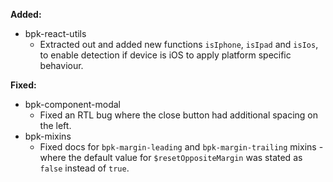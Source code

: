**Added:**
- bpk-react-utils
  - Extracted out and added new functions `isIphone`, `isIpad` and `isIos`, to enable detection if device is iOS to apply platform specific behaviour.

**Fixed:**
- bpk-component-modal
  - Fixed an RTL bug where the close button had additional spacing on the left.
- bpk-mixins
  - Fixed docs for `bpk-margin-leading` and `bpk-margin-trailing` mixins - where the default value for `$resetOppositeMargin` was stated as `false` instead of `true`.